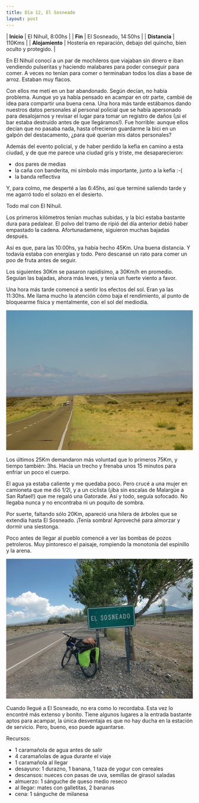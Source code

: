 ```yaml
---
title: Día 12, El Sosneado
layout: post
---
```


| **Inicio**      | El Nihuil, 8:00hs |
| **Fin**         | El Sosneado, 14:50hs |
| **Distancia**   | 110Kms |
| **Alojamiento** | Hostería en reparación, debajo del quincho, bien oculto y protegido. |

En El Nihuil conocí a un par de mochileros que viajaban sin dinero e iban vendiendo pulseritas y haciendo malabares para poder conseguir para comer. A veces no tenían para comer o terminaban todos los días a base de arroz. Estaban muy flacos.

Con ellos me metí en un bar abandonado. Según decían, no había problema. Aunque yo ya había pensado en acampar en otr parte, cambié de idea para compartir una buena cena. Una hora más tarde estábamos dando nuestros datos personales al personal policial que se había apersonado para desalojarnos y revisar el lugar para tomar un registro de daños (¡si el bar estaba destruído antes de que llegáramos!). Fue horrible: aunque ellos decían que no pasaba nada, hasta ofrecieron guardarme la bici en un galpón del destacamento, ¿para qué querían mis datos personales?

Además del evento policial, y de haber perdido la kefia en camino a esta ciudad, y de que me parece una ciudad gris y triste, me desaparecieron:
 - dos pares de medias
 - la caña con banderita, mi símbolo más importante, junto a la kefia :-(
 - la banda reflectiva

Y, para colmo, me desperté a las 6:45hs, así que terminé saliendo tarde y me agarró todo el solazo en el desierto.

Todo mal con El Nihuil.

Los primeros kilómetros tenían muchas subidas, y la bici estaba bastante dura para pedalear. El polvo del tramo de ripió del día anterior debió haber empastado la cadena. Afortunadamene, siguieron muchas bajadas después.

Así es que, para las 10:00hs, ya había hecho 45Km. Una buena distancia. Y todavía estaba con energías y todo. Pero descansé un rato para comer un poo de fruta antes de seguir.

Los siguientes 30Km se pasaron rapidísimo, a 30Km/h en promedio. Seguían las bajadas, ahora más leves, y tenía un fuerte viento a favor.

Una hora más tarde comencé a sentir los efectos del sol. Eran ya las 11:30hs. Me llama mucho la atención cómo baja el rendimiento, al punto de bloquearme física y mentalmente, con el sol del mediodía.

[![](/images/2015-01-17-el-sosneado_0_thumb.jpg)](/images/2015-01-17-el-sosneado_0.jpg)

Los últimos 25Km demandaron más voluntad que lo primeros 75Km, y tiempo también: 3hs. Hacía un trecho y frenaba unos 15 minutos para enfriar un poco el cuerpo.

El agua ya estaba caliente y me quedaba poco. Pero crucé a una mujer en camioneta que me dió 1/2l, y a un ciclista (¡iba sin escalas de Malargüe a San Rafael!) que me regaló una Gatorade. Así y todo, seguía sofocado. No llegaba nunca y no encontraba ni un poquito de sombra.

Por suerte, faltando sólo 20Km, apareció una hilera de árboles que se extendía hasta El Sosneado. ¡Tenía sombra! Aproveché para almorzar y dormir una siestonga.

Poco antes de llegar al pueblo comencé a ver las bombas de pozos petroleros. Muy pintoresco el paisaje, rompiendo la monotonía del espinillo y la arena.

[![](/images/2015-01-17-el-sosneado_1_thumb.jpg)](/images/2015-01-17-el-sosneado_1.jpg)

Cuando llegué a El Sosneado, no era como lo recordaba. Esta vez lo encontré más extenso y bonito. Tiene algunos lugares a la entrada bastante aptos para acampar, la única desventaja es que no hay ducha en la estación de servicio. Pero, bueno, eso puede aguantarse.

Recursos:
 * 1 caramañola de agua antes de salir
 * 4 caramañolas de agua durante el viaje
 * 1 caramañola al llegar
 * desayuno: 1 durazno, 1 banana, 1 taza de yogur con cereales
 * descansos: nueces con pasas de uva, semillas de girasol saladas
 * almuerzo: 1 sánguche de queso medio reseco
 * al llegar: mates con galletitas, 2 bananas
 * cena: 1 sánguche de milanesa

